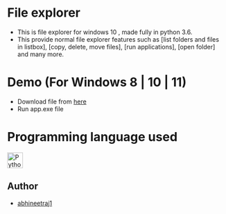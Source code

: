 # File explorer
*	This is file explorer for windows 10 , made fully in python 3.6.
*	This provide normal file explorer features such as [list folders and files in listbox], [copy, delete, move files], [run applications], [open folder] and many more.

# Demo (For Windows 8 | 10 | 11)
* Download file from [here](http://github.com/abhineetraj1/file-explorer/raw/main/app.exe)
* Run app.exe file

# Programming language used
<a href="https://www.python.org/" target="_blank" rel="noreferrer"><img src="https://raw.githubusercontent.com/danielcranney/readme-generator/main/public/icons/skills/python-colored.svg" width="36" height="36" alt="Python" /></a>

## Author
*	[abhineetraj1](http://github.com/abhineetraj1)
